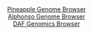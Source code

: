 <div id="Pineapple_Genome_Browser" align="center">
  <a href="https://igv.org/app/?sessionURL=blob:zZJdb5swFIb_i6VWm0TAQICAVE2kaT6WLV2bZqSpKmTAEDdgE9shTaL897nVpt2sUnOxaZIv7CN_vOfxcwAN5oIwCgJg6aajmybQgFiy7RRVdYknqMICBDkqBdYAxznmmKYYBAeQIyHR7PaLOrmUshaBYRBZtypEC6YLW0cV2jOKtkJPWWVcsrJECeNIMi6MLkcNM0jRtLY4QXWtq7dt3TEyJJGBynrJqGBGjWkRb9V98a9SXGDKKhxXm1KS1wCxyqMyZnqOPoXRNExTLMQY70bZRTgehd_tq9li4F4uZtfDaOZG51NSUCQ3HF_wnnxyo_nddNl3k8hKd0sxGH8dtb396szunV8914RjcWF6ZqcNod15AUNohp__p57VICf2fRf26omMfMfu7r_R9PNgvRrO7e4CD0Zv9H3UQMnSjfIApEvuBSbUbOhqjuW2XqZmR4PQV3Q4IyB4eNSA5Chdqe0PByB3tbIFCLzevIqjAcYzzEHQ8iH0TN.3nLbXhr5vHrUD2PDy76Htz259D1qhZblxTkqpVM5iQWuhI0r1Js31Yn8iS89eDCdnVtfc9ZG3NVfzazFOWK8O74dF5480LUVAPf76garV92T6J969J4guk1Nla1veqIKTJru5mz_dnFn9NeuMIYPOPRezNwGdBidnvEJS7VcVtfxpXIM4QVSqQkMESUhJ5C5SHNkWBKZlK3FBykqmTAS8SD5ADWqmAz_.FtQ.Ph5_AA--">Pineapple Genome Browser</a>
</div>
<div id="Alphonso_Genome_Browser" align="center">
  <a href="https://igv.org/app/?sessionURL=blob:zZJra9swGIX_i6BlA8eWb3FsKCNNr0mX5oKTkVKMYsuOGltSJdluGvLfp5WNfemg.bAxEEJ6kfSec_TsQYOFJIyCCDim7Zu2DQwgN6ydo4qXeIwqLEGUo1JiAwicY4FpikG0BzmSCsWzO31zoxSXkWURxTsVogUzpWuiCr0yilpppqyyBqws0ZoJpJiQ1rlADbNI0XRavEacm7q3a_pWhhSyUMk3jEpmcUyLpNXvJb9KSYEpq3BS1aUibwISrUdrzMwcfekv5_00xVKO8O42O.uPbvsL9zJeXXcHq_j.Zhl3l6dzUlCkaoHPxpeYXXgtjCersD1xzmfb2fSez6eToLfbnrgXp5cvnAgsz.zA7nkQel5PR0Nohl_.J9d6kCOdP.f21TCAWJv2r_E5X6Dqm17nN3oaLL7W3rvuQ3AwQMnSWvMA0o0IIhsaLuwavtPt_FjaPQPCUGckGAHRw6MBlEDpVh9_2AO145oaIPFz_QaQAZjIsABRJ4QwsMPQ8b3Ag2FoH4w9qEX59wK.imdhAJ2.43STnJRKI50lknJpIkrNJs3N4vXIRJ_UIHfmk2ERzGk3WyxW9.24YZMR5dM_ZGkA3frtE7XRjyj6J.x9RIip1scCN.Tb56m9g60YPnmj110Nx_TmanYLx_F78fhQmz0umpyJCil9Xlf09idtDRIEUaULDZFkTUqidkudImtBZDuuhhakrGSaQiCK9SdoQMP24effcLqHx8N3">Alphonso Genome Browser</a>
</div>


<div id="DAF_Genomics_Browser" align="center">
  <a href="https://igv.org/app/?sessionURL=blob:tZFra9swFIb_i6D95Jts52JDGG6btCHLUhrclJQSVPs4NtXFleQ6ach_n_A6Ct3GGHQgCYlzeV.d54BeQKpKcBQj38E9B2NkIVWKdklYTeEbYaBQXBCqwEISCpDAM0DxARVEaZLefDWVpda1il03J4W9BS5YlSlHBQ6pbSUaXYJJtX2HMPIqOGmVkwlmkjVxCa1LwZVwSZaBUrbn1sC3m5aY42ds07WEDWuorjrVjTFhjOVOQYzbiuew.4uR_6BsVvUlWS2Trn4G.2k.SmbT5DYYp.vL_vk6XVyt0v7qdFltOdGNhNHlHW9ncvk8fOHp9WLHdovz2yvKJ_N5chJcnI53dSVBjfAAD0PPC3CIjhaiImsMApSVEsc4tAb.0PLD0H67Br2.mYEUFYrvHyykJcmeTPr9Ael9bUAhBc9Nx8xCQuYgUWxHnjfAUeT3wkHoRRE.WgfUSPrJJCfpTTTw_MT3.84jYUa_qGg3PiP0a_CzMH7obPa_YtqnF_P2Tkxg_Jid.Gftar19PZuya1xM6dNvQfWM_z9.rBCSEW1CP55vWAg1egy4fucSHB.O3wE-">DAF Genomics Browser</a>
</div>

